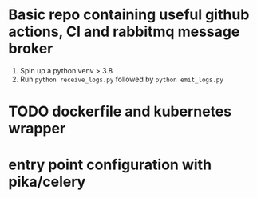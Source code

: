 # Basic repo containing useful github actions, CI and rabbitmq message broker

1. Spin up a python venv > 3.8
2. Run `python receive_logs.py` followed by `python emit_logs.py`


# TODO dockerfile and kubernetes wrapper
# entry point configuration with pika/celery
